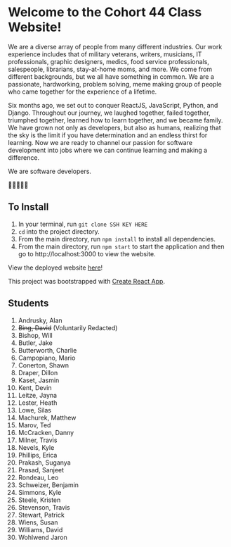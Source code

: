 # Welcome to the Cohort 44 Class Website!

We are a diverse array of people from many different industries. Our work experience includes that of military veterans, writers, musicians, IT professionals, graphic designers, medics, food service professionals, salespeople, librarians, stay-at-home moms, and more. We come from different backgrounds, but we all have something in common. We are a passionate, hardworking, problem solving, meme making group of people who came together for the experience of a lifetime.

Six months ago, we set out to conquer ReactJS, JavaScript, Python, and Django. Throughout our journey, we laughed together, failed together, triumphed together, learned how to learn together, and we became family. We have grown not only as developers, but also as humans, realizing that the sky is the limit if you have determination and an endless thirst for learning. Now we are ready to channel our passion for software development into jobs where we can continue learning and making a difference.


We are software developers.

🌮🎾🎤🐒🐓


## To Install 
1. In your terminal, run `git clone SSH KEY HERE`
2. `cd` into the project directory.
3. From the main directory, run `npm install` to install all dependencies. 
4. From the main directory, run `npm start` to start the application and then go to http://localhost:3000 to view the website.

View the deployed website <a href="https://nss-cohort-44.github.io/">here</a>! 

This project was bootstrapped with [Create React App](https://github.com/facebook/create-react-app).

## Students

1. Andrusky, Alan
2. ~~Bing, David~~  (Voluntarily Redacted)
3. Bishop, Will
4. Butler, Jake
5. Butterworth, Charlie
6. Campopiano, Mario
7. Conerton, Shawn
8. Draper, Dillon
9. Kaset, Jasmin
10. Kent, Devin
11. Leitze, Jayna
12. Lester, Heath
13. Lowe, Silas
14. Machurek, Matthew
15. Marov, Ted
16. McCracken, Danny
17. Milner, Travis
18. Nevels, Kyle
19. Phillips, Erica
20. Prakash, Suganya
21. Prasad, Sanjeet
22. Rondeau, Leo
23. Schweizer, Benjamin
24. Simmons, Kyle
25. Steele, Kristen
26. Stevenson, Travis
27. Stewart, Patrick
28. Wiens, Susan
29. Williams, David
30. Wohlwend Jaron